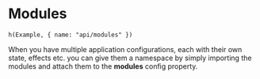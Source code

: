 # Modules

```marksy
h(Example, { name: "api/modules" })
```

When you have multiple application configurations, each with their own state, effects etc. you can give them a namespace by simply importing the modules and attach them to the **modules** config property.
